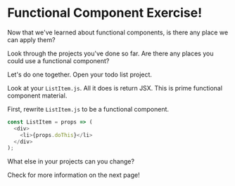 # Functional Component Exercise!

Now that we've learned about functional components, is there any place we can apply them?

Look through the projects you've done so far. Are there any places you could use a functional component?

Let's do one together. Open your todo list project.

Look at your `ListItem.js`. All it does is return JSX. This is prime functional component material.

First, rewrite `ListItem.js` to be a functional component.

```javascript
const ListItem = props => (
  <div>
    <li>{props.doThis}</li>
  </div>
);
```

What else in your projects can you change?

Check for more information on the next page!
